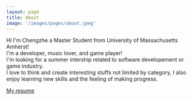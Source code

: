 ```yaml
---
layout: page
title: About
image: '/images/pages/about.jpeg'
---
```


Hi I'm Chengzhe a Master Student from University of Massachusetts Amherst!  
I'm a developer, music lover, and game player!  
I'm looking for a summer intership related to software developement or game industry.  
I love to think and create interesting stuffs not limited by category, I also enjoy learning new skills and the feeling of making progress.

    
[My resume](./images/pages/resume.pdf)